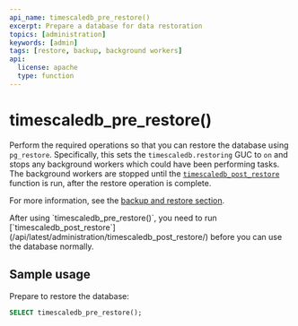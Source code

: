 ```yaml
---
api_name: timescaledb_pre_restore()
excerpt: Prepare a database for data restoration
topics: [administration]
keywords: [admin]
tags: [restore, backup, background workers]
api:
  license: apache
  type: function
---
```


# timescaledb_pre_restore()

Perform the required operations so that you can restore the database using
`pg_restore`. Specifically, this sets the `timescaledb.restoring` GUC to `on`
and stops any background workers which could have been performing tasks. The
background workers are stopped until the
[`timescaledb_post_restore`][timescaledb_post_restore]
function is run, after the restore operation is complete.

For more information, see the [backup and restore section][backup-restore].

<Highlight type="important">
After using `timescaledb_pre_restore()`, you need to run
[`timescaledb_post_restore`](/api/latest/administration/timescaledb_post_restore/)
before you can use the database normally.
</Highlight>

## Sample usage

Prepare to restore the database:

```sql
SELECT timescaledb_pre_restore();
```

[backup-restore]: /use-timescale/:currentVersion:/migration/pg-dump-and-restore/
[timescaledb_post_restore]: /api/:currentVersion:/administration/timescaledb_post_restore/
